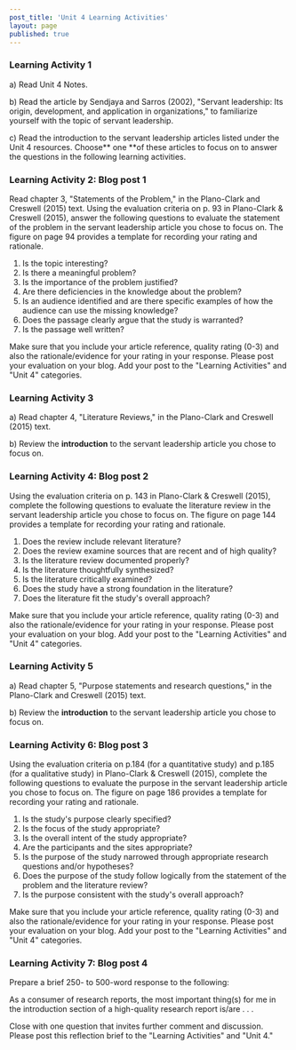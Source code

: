 ```yaml
---
post_title: 'Unit 4 Learning Activities'
layout: page
published: true
---
```


### Learning Activity 1

a\) Read Unit 4 Notes.

b\) Read the article by Sendjaya and Sarros \(2002\), "Servant leadership: Its origin, development, and application in organizations," to familiarize yourself with the topic of servant leadership.

c\) Read the introduction to the servant leadership articles listed under the Unit 4 resources. Choose** one **of these articles to focus on to answer the questions in the following learning activities.

### Learning Activity 2: Blog post 1

Read chapter 3, "Statements of the Problem," in the Plano-Clark and Creswell \(2015\) text. Using the evaluation criteria on p. 93 in Plano-Clark & Creswell \(2015\), answer the following questions to evaluate the statement of the problem in the servant leadership article you chose to focus on. The figure on page 94 provides a template for recording your rating and rationale.

1. Is the topic interesting?
2. Is there a meaningful problem?
3. Is the importance of the problem justified?
4. Are there deficiencies in the knowledge about the problem?
5. Is an audience identified and are there specific examples of how the audience can use the missing knowledge?
6. Does the passage clearly argue that the study is warranted?
7. Is the passage well written?

Make sure that you include your article reference, quality rating \(0-3\) and also the rationale/evidence for your rating in your response.  Please post your evaluation on your blog.  Add your post to the "Learning Activities" and "Unit 4" categories.

### Learning Activity 3

a\) Read chapter 4, "Literature Reviews," in the Plano-Clark and Creswell \(2015\) text.

b\) Review the **introduction** to the servant leadership article you chose to focus on.

### Learning Activity 4: Blog post 2

Using the evaluation criteria on p. 143 in Plano-Clark & Creswell \(2015\), complete the following questions to evaluate the literature review in the servant leadership article you chose to focus on. The figure on page 144 provides a template for recording your rating and rationale.

1. Does the review include relevant literature?
2. Does the review examine sources that are recent and of high quality?
3. Is the literature review documented properly?
4. Is the literature thoughtfully synthesized?
5. Is the literature critically examined?
6. Does the study have a strong foundation in the literature?
7. Does the literature fit the study's overall approach?

Make sure that you include your article reference, quality rating \(0-3\) and also the rationale/evidence for your rating in your response.  Please post your evaluation on your blog. Add your post to the "Learning Activities" and "Unit 4" categories.

### Learning Activity 5

a\) Read chapter 5, "Purpose statements and research questions," in the Plano-Clark and Creswell \(2015\) text.

b\) Review the **introduction** to the servant leadership article you chose to focus on.

### Learning Activity 6: Blog post 3

Using the evaluation criteria on p.184 \(for a quantitative study\) and p.185 \(for a qualitative study\) in Plano-Clark & Creswell \(2015\), complete the following questions to evaluate the purpose in the servant leadership article you chose to focus on. The figure on page 186 provides a template for recording your rating and rationale.

1. Is the study's purpose clearly specified?
2. Is the focus of the study appropriate?
3. Is the overall intent of the study appropriate?
4. Are the participants and the sites appropriate?
5. Is the purpose of the study narrowed through appropriate research questions and/or hypotheses?
6. Does the purpose of the study follow logically from the statement of the problem and the literature review?
7. Is the purpose consistent with the study's overall approach?

Make sure that you include your article reference, quality rating \(0-3\) and also the rationale/evidence for your rating in your response.  Please post your evaluation on your blog. Add your post to the "Learning Activities" and "Unit 4" categories.

### Learning Activity 7: Blog post 4

Prepare a brief 250- to 500-word response to the following:

As a consumer of research reports, the most important thing\(s\) for me in the introduction section of a high-quality research report is/are . . .

Close with one question that invites further comment and discussion. Please post this reflection brief to the "Learning Activities" and "Unit 4."

